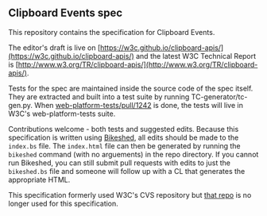 ## Clipboard Events spec

This repository contains the specification for Clipboard Events.

The editor's draft is live on [https://w3c.github.io/clipboard-apis/](https://w3c.github.io/clipboard-apis/) and the latest W3C Technical Report is [http://www.w3.org/TR/clipboard-apis/](http://www.w3.org/TR/clipboard-apis/).

Tests for the spec are maintained inside the source code of the spec itself. They are extracted and built into a test suite by running TC-generator/tc-gen.py. When [web-platform-tests/pull/1242](https://github.com/w3c/web-platform-tests/pull/1242) is done, the tests will live in W3C's web-platform-tests suite.

Contributions welcome - both tests and suggested edits.
Because this specification is written using [Bikeshed](https://github.com/tabatkins/bikeshed), all edits should be made to the `index.bs` file.
The `index.html` file can then be generated by running the `bikeshed` command (with no arguements) in the repo directory.
If you cannot run Bikeshed, you can still submit pull requests with edits to just the `bikeshed.bs` file and someone will follow up with a CL that generates the appropriate HTML.

This specification formerly used W3C's CVS repository but [that repo](http://dev.w3.org/cvsweb/2006/webapi/clipops/) is no longer used for this specification.
